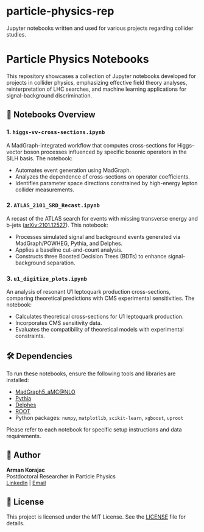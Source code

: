 # particle-physics-rep
Jupyter notebooks written and used for various projects regarding collider studies.

# Particle Physics Notebooks

This repository showcases a collection of Jupyter notebooks developed for projects in collider physics, emphasizing effective field theory analyses, reinterpretation of LHC searches, and machine learning applications for signal-background discrimination.

## 📘 Notebooks Overview

### 1. `higgs-vv-cross-sections.ipynb`
A MadGraph-integrated workflow that computes cross-sections for Higgs–vector boson processes influenced by specific bosonic operators in the SILH basis. The notebook:
- Automates event generation using MadGraph.
- Analyzes the dependence of cross-sections on operator coefficients.
- Identifies parameter space directions constrained by high-energy lepton collider measurements.

### 2. `ATLAS_2101_SRD_Recast.ipynb`
A recast of the ATLAS search for events with missing transverse energy and b-jets ([arXiv:2101.12527](https://arxiv.org/abs/2101.12527)). This notebook:
- Processes simulated signal and background events generated via MadGraph/POWHEG, Pythia, and Delphes.
- Applies a baseline cut-and-count analysis.
- Constructs three Boosted Decision Trees (BDTs) to enhance signal-background separation.

### 3. `u1_digitize_plots.ipynb`
An analysis of resonant U1 leptoquark production cross-sections, comparing theoretical predictions with CMS experimental sensitivities. The notebook:
- Calculates theoretical cross-sections for U1 leptoquark production.
- Incorporates CMS sensitivity data.
- Evaluates the compatibility of theoretical models with experimental constraints.

## 🛠️ Dependencies

To run these notebooks, ensure the following tools and libraries are installed:

- [MadGraph5_aMC@NLO](https://launchpad.net/mg5amcnlo)
- [Pythia](https://pythia.org/)
- [Delphes](https://delphes.gitlab.io/)
- [ROOT](https://root.cern/)
- Python packages: `numpy`, `matplotlib`, `scikit-learn`, `xgboost`, `uproot`

Please refer to each notebook for specific setup instructions and data requirements.

## 👤 Author

**Arman Korajac**  
Postdoctoral Researcher in Particle Physics  
[LinkedIn](https://www.linkedin.com/in/armankorajac/) | [Email](mailto:armankorajac@example.com)

## 📄 License

This project is licensed under the MIT License. See the [LICENSE](LICENSE) file for details.


